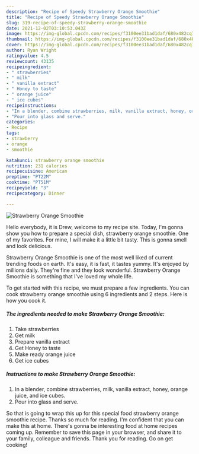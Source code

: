```yaml
---
description: "Recipe of Speedy Strawberry Orange Smoothie"
title: "Recipe of Speedy Strawberry Orange Smoothie"
slug: 319-recipe-of-speedy-strawberry-orange-smoothie
date: 2021-12-02T03:10:53.043Z
image: https://img-global.cpcdn.com/recipes/f3100ee31bad1daf/680x482cq70/strawberry-orange-smoothie-recipe-main-photo.jpg
thumbnail: https://img-global.cpcdn.com/recipes/f3100ee31bad1daf/680x482cq70/strawberry-orange-smoothie-recipe-main-photo.jpg
cover: https://img-global.cpcdn.com/recipes/f3100ee31bad1daf/680x482cq70/strawberry-orange-smoothie-recipe-main-photo.jpg
author: Ryan Wright
ratingvalue: 4.5
reviewcount: 43135
recipeingredient:
- " strawberries"
- " milk"
- " vanilla extract"
- " Honey to taste"
- " orange juice"
- " ice cubes"
recipeinstructions:
- "In a blender, combine strawberries, milk, vanilla extract, honey, orange juice, and ice cubes."
- "Pour into glass and serve."
categories:
- Recipe
tags:
- strawberry
- orange
- smoothie

katakunci: strawberry orange smoothie 
nutrition: 231 calories
recipecuisine: American
preptime: "PT22M"
cooktime: "PT51M"
recipeyield: "3"
recipecategory: Dinner

---
```



![Strawberry Orange Smoothie](https://img-global.cpcdn.com/recipes/f3100ee31bad1daf/680x482cq70/strawberry-orange-smoothie-recipe-main-photo.jpg)

Hello everybody, it is Drew, welcome to my recipe site. Today, I'm gonna show you how to prepare a special dish, strawberry orange smoothie. One of my favorites. For mine, I will make it a little bit tasty. This is gonna smell and look delicious.



Strawberry Orange Smoothie is one of the most well liked of current trending foods on earth. It's easy, it is fast, it tastes yummy. It's enjoyed by millions daily. They're fine and they look wonderful. Strawberry Orange Smoothie is something that I've loved my whole life.


To get started with this recipe, we must prepare a few ingredients. You can cook strawberry orange smoothie using 6 ingredients and 2 steps. Here is how you cook it.

<!--inarticleads1-->

##### The ingredients needed to make Strawberry Orange Smoothie:

1. Take  strawberries
1. Get  milk
1. Prepare  vanilla extract
1. Get  Honey to taste
1. Make ready  orange juice
1. Get  ice cubes




<!--inarticleads2-->

##### Instructions to make Strawberry Orange Smoothie:

1. In a blender, combine strawberries, milk, vanilla extract, honey, orange juice, and ice cubes.
1. Pour into glass and serve.




So that is going to wrap this up for this special food strawberry orange smoothie recipe. Thanks so much for reading. I'm confident that you can make this at home. There's gonna be interesting food at home recipes coming up. Remember to save this page in your browser, and share it to your family, colleague and friends. Thank you for reading. Go on get cooking!
